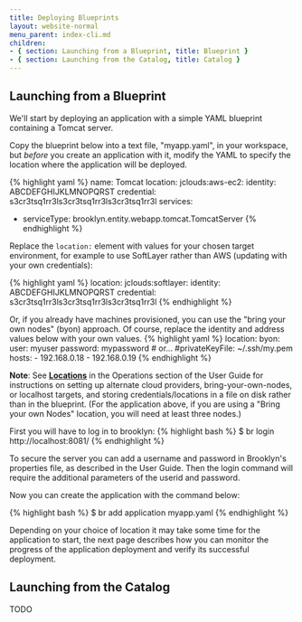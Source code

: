 ```yaml
---
title: Deploying Blueprints
layout: website-normal
menu_parent: index-cli.md
children:
- { section: Launching from a Blueprint, title: Blueprint } 
- { section: Launching from the Catalog, title: Catalog } 
---
```



## Launching from a Blueprint

We'll start by deploying an application with a simple YAML blueprint containing a Tomcat server.

Copy the blueprint below into a text file, "myapp.yaml", in your workspace, but *before* you create an application with it, modify the YAML to specify the location where the application will be deployed.

{% highlight yaml %}
name: Tomcat
location:
  jclouds:aws-ec2:
    identity: ABCDEFGHIJKLMNOPQRST
    credential: s3cr3tsq1rr3ls3cr3tsq1rr3ls3cr3tsq1rr3l
services:
- serviceType: brooklyn.entity.webapp.tomcat.TomcatServer
{% endhighlight %}

Replace the `location:` element with values for your chosen target environment, for example to use SoftLayer rather than AWS (updating with your own credentials): 

{% highlight yaml %}
location:
  jclouds:softlayer:
    identity: ABCDEFGHIJKLMNOPQRST
    credential: s3cr3tsq1rr3ls3cr3tsq1rr3ls3cr3tsq1rr3l
{% endhighlight %}

Or, if you already have machines provisioned, you can use the "bring your own nodes" (byon) approach. 
Of course, replace the identity and address values below with your own values.
{% highlight yaml %}
location:
  byon:
    user: myuser
    password: mypassword
    # or...
    #privateKeyFile: ~/.ssh/my.pem
    hosts:
    - 192.168.0.18
    - 192.168.0.19
{% endhighlight %}

**Note**: See __[Locations](../ops/locations)__ in the Operations section of the User Guide for instructions on setting up alternate cloud providers, bring-your-own-nodes, or localhost targets, and storing credentials/locations in a file on disk rather than in the blueprint.
(For the application above, if you are using a "Bring your own Nodes" location, you will need at least three nodes.)

First you will have to log in to brooklyn:
{% highlight bash %}
$ br login http://localhost:8081/
{% endhighlight %}

To secure the server you can add a username and password in Brooklyn's properties file, as described in the User Guide.  Then the login command will require the additional parameters of the userid and password.

Now you can create the application with the command below:

{% highlight bash %}
$ br add application myapp.yaml
{% endhighlight %}

Depending on your choice of location it may take some time for the application to start, the next page describes how you can monitor the progress of the application deployment and verify its successful deployment.


## Launching from the Catalog
TODO